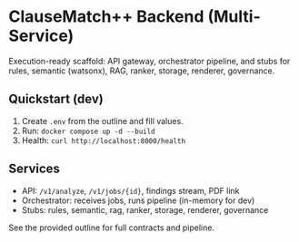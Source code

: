 # ClauseMatch++ Backend (Multi-Service)

Execution-ready scaffold: API gateway, orchestrator pipeline, and stubs for rules, semantic (watsonx), RAG, ranker, storage, renderer, governance.

## Quickstart (dev)
1) Create `.env` from the outline and fill values.
2) Run: `docker compose up -d --build`
3) Health: `curl http://localhost:8000/health`

## Services
- API: `/v1/analyze`, `/v1/jobs/{id}`, findings stream, PDF link
- Orchestrator: receives jobs, runs pipeline (in-memory for dev)
- Stubs: rules, semantic, rag, ranker, storage, renderer, governance

See the provided outline for full contracts and pipeline.
